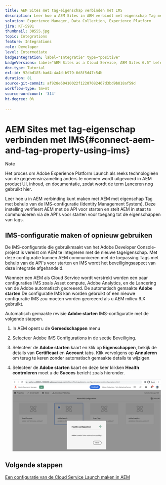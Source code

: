 ```yaml
---
title: AEM Sites met tag-eigenschap verbinden met IMS
description: Leer hoe u AEM Sites in AEM verbindt met eigenschap Tag met behulp van IMS-configuratie. Deze instelling verifieert AEM met de API voor starten en stelt AEM in staat te communiceren via de API's voor starten voor toegang tot de eigenschappen van tags.
solution: Experience Manager, Data Collection, Experience Platform
jira: KT-5981
thumbnail: 38555.jpg
topic: Integrations
feature: Integrations
role: Developer
level: Intermediate
badgeIntegration: label="Integratie" type="positive"
badgeVersions: label="AEM Sites as a Cloud Service, AEM Sites 6.5" before-title="false"
doc-type: Tutorial
exl-id: 92dbd185-bad4-4a4d-b979-0d8f5d47c54b
duration: 81
source-git-commit: af928e60410022f12207082467d3bd9b818af59d
workflow-type: tm+mt
source-wordcount: '314'
ht-degree: 0%

---
```


# AEM Sites met tag-eigenschap verbinden met IMS{#connect-aem-and-tag-property-using-ims}

>[!NOTE]
>
>Het proces om Adobe Experience Platform Launch als reeks technologieën van de gegevensinzameling anders te noemen wordt uitgevoerd in AEM product UI, inhoud, en documentatie, zodat wordt de term Lanceren nog gebruikt hier.

Leer hoe u in AEM verbinding kunt maken met AEM met eigenschap Tag met behulp van de IMS-configuratie (Identity Management System). Deze instelling verifieert AEM met de API voor starten en stelt AEM in staat te communiceren via de API&#39;s voor starten voor toegang tot de eigenschappen van tags.

## IMS-configuratie maken of opnieuw gebruiken

De IMS-configuratie die gebruikmaakt van het Adobe Developer Console-project is vereist om AEM te integreren met de nieuwe tageigenschap. Met deze configuratie kunnen AEM communiceren met de toepassing Tags met behulp van de API&#39;s voor starten en IMS wordt het beveiligingsaspect van deze integratie afgehandeld.

Wanneer een AEM als Cloud Service wordt verstrekt worden een paar configuraties IMS zoals Asset compute, Adobe Analytics, en de Lancering van de Adobe automatisch gecreeerd. De automatisch gemaakte **Adobe starten** De configuratie IMS kan worden gebruikt of een nieuwe configuratie IMS zou moeten worden gecreeerd als u AEM milieu 6.X gebruikt.

Automatisch gemaakte revisie **Adobe starten** IMS-configuratie met de volgende stappen.

1. In AEM opent u de **Gereedschappen** menu

1. Selecteer Adobe IMS Configurations in de sectie Beveiliging.

1. Selecteer de **Adobe starten** kaart en klik op **Eigenschappen**, bekijk de details van **Certificaat** en **Account** tabs. Klik vervolgens op **Annuleren** om terug te keren zonder automatisch gemaakte details te wijzigen.

1. Selecteer de **Adobe starten** kaart en deze keer klikken **Health controleren** moet u de **Succes** bericht zoals hieronder.

   ![Adobe Start gezonde IMS-configuratie](assets/adobe-launch-healthy-ims-config.png)


## Volgende stappen

[Een configuratie van de Cloud Service Launch maken in AEM](create-aem-launch-cloud-service.md)
